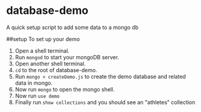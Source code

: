 # database-demo
A quick setup script to add some data to a mongo db


##setup
To set up your demo

1. Open a shell terminal.  
1. Run `mongod` to start your mongoDB server.
1. Open another shell terminal.
1. `cd` to the root of database-demo.
1. Run `mongo < createDemo.js` to create the demo database and related data in mongo.
1. Now run `mongo` to open the mongo shell.
1. Now run `use demo`
1. Finally run `show collections` and you should see an "athletes" collection
